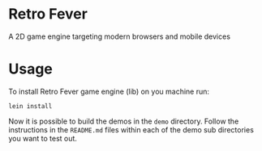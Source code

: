 # Retro Fever

A 2D game engine targeting modern browsers and mobile devices

# Usage

To install Retro Fever game engine (lib) on you machine run:

    lein install

Now it is possible to build the demos in the `demo` directory.
Follow the instructions in the `README.md` files within each of the
demo sub directories you want to test out.
